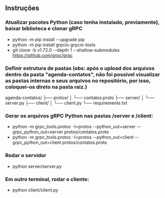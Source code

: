 ## Instruções
### Atualizar pacotes Python (caso tenha instalado, previamente), baixar biblioteca e clonar gRPC
- python -m pip install --upgrade pip  
- python -m pip install grpcio grpcio-tools  
- git clone -b v1.72.0 --depth 1 --shallow-submodules https://github.com/grpc/grpc

### Definir estrutura de pastas (obs: após o upload dos arquivos dentro da pasta "agenda-contatos", não foi possível visualizar as pastas internas e seus arquivos no repositório, por isso, coloquei-os direto na pasta raiz.)
agenda-contatos/
├── protos/
│   └── contatos.proto
├── server/
│   └── server.py
├── client/
│   └── client.py
└── requirements.txt

### Gerar os arquivos gRPC Python nas pastas /server e /client:
- python -m grpc_tools.protoc -I=protos --python_out=server --grpc_python_out=server protos/contatos.proto
- python -m grpc_tools.protoc -I=protos --python_out=client --grpc_python_out=client protos/contatos.proto

### Rodar o servidor
- python server/server.py

### Em outro terminal, rodar o cliente:
- python client/client.py


